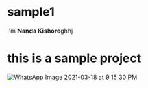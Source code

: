 # sample1
i'm **Nanda Kishore**ghhj
# this is a sample project 

![WhatsApp Image 2021-03-18 at 9 15 30 PM](https://user-images.githubusercontent.com/36988334/114369378-f524d500-9b9b-11eb-9f73-6ceb91db719e.jpeg)

